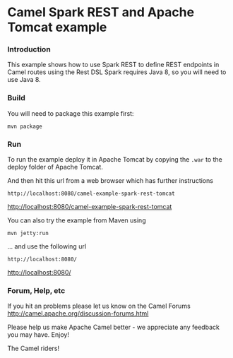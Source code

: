 # Camel Spark REST and Apache Tomcat example

### Introduction
This example shows how to use Spark REST to define REST endpoints in Camel routes using the Rest DSL
Spark requires Java 8, so you will need to use Java 8.


### Build
You will need to package this example first:

	mvn package

### Run

To run the example deploy it in Apache Tomcat by copying the `.war` to the
deploy folder of Apache Tomcat.

And then hit this url from a web browser which has further
instructions

	http://localhost:8080/camel-example-spark-rest-tomcat
<http://localhost:8080/camel-example-spark-rest-tomcat>

You can also try the example from Maven using

	mvn jetty:run

... and use the following url

	http://localhost:8080/
<http://localhost:8080/>

### Forum, Help, etc

If you hit an problems please let us know on the Camel Forums
	<http://camel.apache.org/discussion-forums.html>

Please help us make Apache Camel better - we appreciate any feedback you may
have.  Enjoy!



The Camel riders!
